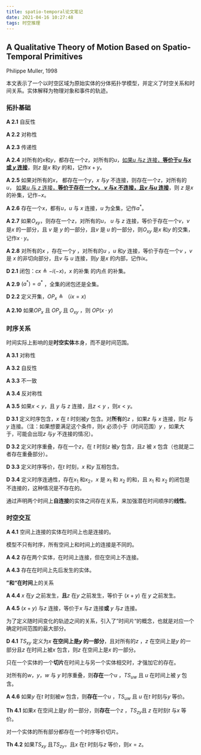 ```yaml
---
title: spatio-temporal论文笔记
date: 2021-04-16 10:27:48
tags: 时空推理
---
```


## A Qualitative Theory of Motion Based on Spatio-Temporal Primitives

Philippe Muller, 1998

本文表示了一个以时空区域为原始实体的分体拓扑学模型，并定义了时空关系和时间关系。实体解释为物理对象和事件的轨迹。

### 拓扑基础

**A 2.1** 自反性

**A 2.2** 对称性

**A 2.3** 传递性

**A 2.4** 对所有的$x$和$y$，都存在一个$z$，对所有的$u$，<u>如果$u$ 与$z$  连接，**等价于$u$ 与$x$ 或 $y$ 连接**</u>，则$z$ 是$x$ 和$y$ 的和，记作$x+y$。

**A 2.5** 如果对所有的$x$， 都存在一个$y$，$x$ 与$y$ 不连接，则存在一个$z$，对所有的$u$， <u>如果$u$ 与 $z$ 连接，**等价于存在一个$v$， $v$ 与$x$ 不连接，且$v$ 与$u$ 连接**</u>，则 $z$ 是$x$ 的补集，记作$-x$。

**A 2.6** 存在一个$x$，都有$u$，$u$ 与 $x$ 连接，$u$ 为全集，记作$a^*$。

**A 2.7** 如果$O_{xy}$，则存在一个$z$，对所有的$u$， $u$ 与 $z$ 连接，等价于存在一个$v$，$v$ 是$x$ 的一部分，且 $v$ 是 $y$ 的一部分，且$v$ 是 $u$ 的一部分，则$O_{xy}$ 是$x$ 和$y$ 的交集，记作$x·y$。

**A 2.8** 对所有的$x$ ，存在一个$y$ ，对所有的$u$ ，$u$ 和$y$ 连接，等价于存在一个$v$ ，$v$ 是 $x$ 的非切向部分，且$v$ 与 $u$ 连接，则$y$ 是$x$ 的内部，记作$ix$。

**D 2.1** 闭包：$cx \triangleq -i(-x)$，$x$ 的补集 的内点 的补集。

**A 2.9** $(a^*) = a ^*$ ，全集的闭包还是全集。

**D 2.2** 定义开集，$OP_x \triangleq （ix=x)$ 

**A 2.10** 如果$OP_x$ 且 $OP_y$ 且 $O_{xy}$ ，则 $OP(x·y)$

### 时序关系

时间实际上影响的是**时空实体**本身，而不是时间范围。

**A 3.1** 对称性

**A 3.2** 自反性

**A 3.3** 不一致

**A 3.4** 反对称性

**A 3.5** 如果$x<y$，且 $y$ 与 $z$ 连接，且$z <y$ ，则$x<y$。

**D 3.1** 定义时序包含，$x$ 在 $t$ 时刻被$y$ 包含。对**所有**的$z$ ，如果$z$ 与 $x$ 连接，则$z$ 与$y$ 连接。（注：如果想要满足这个条件，则$x$ 必须小于（时间范围）$y$ ，如果大于，可能会出现$z$ 与$y$ 不连接的情况）。

**D 3.2** 定义时序重叠，存在一个$z$，在 $t$ 时刻$z$ 被$y$ 包含，且$z$ 被 $x$ 包含（也就是二者存在重叠部分）。

**D 3.3** 定义时序等价，在$t$ 时刻，$x$ 和$y$ 互相包含。  

**D 3.4** 定义时序连通性，存在$x_1$ 和$x_2$，$x$ 是 $x_1$ 和 $x_2$ 的和，且 $x_1$ 和 $x_2$ 的闭包是不连接的，这种情况是不存在的。

通过声明两个时间上**自连接**的实体之间存在关系，来加强潜在时间顺序的**线性**。

### 时空交互

**A 4.1** 空间上连接的实体在时间上也是连接的。

模型不只有时序，所有空间上和时间上的连接是不同的。

**A 4.2** 存在两个实体，在时间上连接，但在空间上不连接。

**A 4.3** 存在在时间上先后发生的实体。

 **”和“**在**时间**上的关系

**A 4.4** $x$ 在$y$ 之前发生，**且**$z$ 在$y$ 之前发生，等价于 $(x+y)$ 在 $y$ 之前发生。

**A 4.5** $(x+y)$ 与$z$ 连接，等价于$x$ 与$z$ 连接**或** $y$ 与$z$ 连接。

为了定义随时间变化的轨迹之间的关系，引入了”时间片“的概念，也就是对应一个确定时间范围的最大部分。

**D 4.1**  $TS_{xy}$ 定义为$x$ **在空间上是$y$ 的一部分**，且对所有的$z$ ，$z$ 在空间上是$y$ 的一部分且$z$ 在时间上被$x$ 包含，则$z$ 在空间上是$x$ 的一部分。

只在一个实体的一个**切片**在时间上与另一个实体相交时，才强加它的存在。

对所有的$w，y$，$w$ 与 $y$ 时序重叠，则**存在**一个$u$ ，$TS_{uw}$ 且 $u$ 在时间上被 $y$ 包含。

**A 4.6** 如果$y$ 在$t$ 时刻被$w$ 包含，则**存在**一个$u$ ，$TS_{uw}$ 且 $u$ 在$t$ 时刻与$y$ 等价。

**Th 4.1** 如果$x$ 在空间上是$y$ 的一部分，则**存在**一个$z$ ，$TS_{zy}$且 $z$ 在时刻$t$ 与$x$ 等价。

对一个实体的所有部分都存在一个时序等价切片。

**Th 4.2** 如果$TS_{xy}$ 且$TS_{zy}$，且$x$ 在$t$ 时刻与$z$ 等价，则$x=z$。 


















